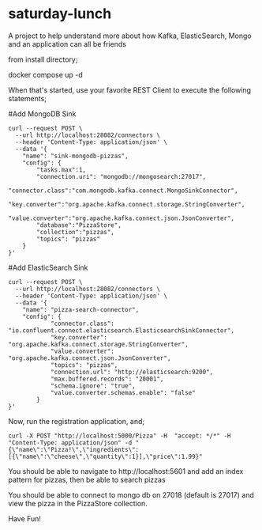 # saturday-lunch

A project to help understand more about how Kafka, ElasticSearch, Mongo and
an application can all be friends

from install directory;

docker compose up -d 

When that's started, use your favorite REST Client to execute the following statements;

#Add MongoDB Sink
```
curl --request POST \
  --url http://localhost:28082/connectors \
  --header 'Content-Type: application/json' \
  --data '{
	"name": "sink-mongodb-pizzas",
	"config": {
        "tasks.max":1,
        "connection.uri": "mongodb://mongosearch:27017",
        "connector.class":"com.mongodb.kafka.connect.MongoSinkConnector",
        "key.converter":"org.apache.kafka.connect.storage.StringConverter",
        "value.converter":"org.apache.kafka.connect.json.JsonConverter",
        "database":"PizzaStore",
        "collection":"pizzas",
        "topics": "pizzas"
    }
}'
```

#Add ElasticSearch Sink
```
curl --request POST \
  --url http://localhost:28082/connectors \
  --header 'Content-Type: application/json' \
  --data '{
    "name": "pizza-search-connector",
    "config": {
            "connector.class": "io.confluent.connect.elasticsearch.ElasticsearchSinkConnector",
            "key.converter": "org.apache.kafka.connect.storage.StringConverter",
            "value.converter": "org.apache.kafka.connect.json.JsonConverter",
            "topics": "pizzas",
            "connection.url": "http://elasticsearch:9200",
            "max.buffered.records": "20001",
            "schema.ignore": "true",
            "value.converter.schemas.enable": "false"
		}
}'
```

Now, run the registration application, and;


```
curl -X POST "http://localhost:5000/Pizza" -H  "accept: */*" -H  "Content-Type: application/json" -d "{\"name\":\"Pizza!\",\"ingredients\":[{\"name\":\"cheese\",\"quantity\":1}],\"price\":1.99}"
```

You should be able to navigate to http://localhost:5601 and add an index pattern for pizzas, then be able to search pizzas

You should be able to connect to mongo db on 27018 (default is 27017) and view the pizza in the PizzaStore collection.

Have Fun!
